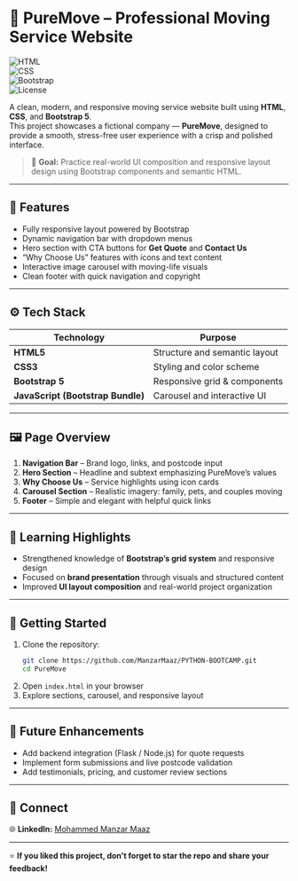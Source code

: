 # 🚚 PureMove – Professional Moving Service Website  

![HTML](https://img.shields.io/badge/HTML5-E34F26?logo=html5&logoColor=white)  
![CSS](https://img.shields.io/badge/CSS3-1572B6?logo=css3&logoColor=white)  
![Bootstrap](https://img.shields.io/badge/Bootstrap-5.3-blueviolet?logo=bootstrap&logoColor=white)  
![License](https://img.shields.io/badge/License-MIT-yellow)  

A clean, modern, and responsive moving service website built using **HTML**, **CSS**, and **Bootstrap 5**.  
This project showcases a fictional company — **PureMove**, designed to provide a smooth, stress-free user experience with a crisp and polished interface.  

> 🧠 **Goal:** Practice real-world UI composition and responsive layout design using Bootstrap components and semantic HTML.  

---

## 🧩 Features  

- Fully responsive layout powered by Bootstrap  
- Dynamic navigation bar with dropdown menus  
- Hero section with CTA buttons for **Get Quote** and **Contact Us**  
- “Why Choose Us” features with icons and text content  
- Interactive image carousel with moving-life visuals  
- Clean footer with quick navigation and copyright  

---

## ⚙️ Tech Stack  

| Technology | Purpose |
|-------------|----------|
| **HTML5** | Structure and semantic layout |
| **CSS3** | Styling and color scheme |
| **Bootstrap 5** | Responsive grid & components |
| **JavaScript (Bootstrap Bundle)** | Carousel and interactive UI |

---

## 🖼️ Page Overview  

1. **Navigation Bar** – Brand logo, links, and postcode input  
2. **Hero Section** – Headline and subtext emphasizing PureMove’s values  
3. **Why Choose Us** – Service highlights using icon cards  
4. **Carousel Section** – Realistic imagery: family, pets, and couples moving  
5. **Footer** – Simple and elegant with helpful quick links  

---

## 🧠 Learning Highlights  

- Strengthened knowledge of **Bootstrap’s grid system** and responsive design  
- Focused on **brand presentation** through visuals and structured content  
- Improved **UI layout composition** and real-world project organization  

---

## 🏁 Getting Started  

1. Clone the repository:  
   ```bash
   git clone https://github.com/ManzarMaaz/PYTHON-BOOTCAMP.git
   cd PureMove
   ```  
2. Open `index.html` in your browser  
3. Explore sections, carousel, and responsive layout  

---

## 🧭 Future Enhancements  

- Add backend integration (Flask / Node.js) for quote requests  
- Implement form submissions and live postcode validation  
- Add testimonials, pricing, and customer review sections  

---

## 🔗 Connect  

🌐 **LinkedIn:** [Mohammed Manzar Maaz](https://www.linkedin.com/in/mohammed-manzar-maaz/)  

---

⭐ **If you liked this project, don’t forget to star the repo and share your feedback!**
